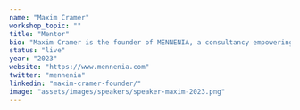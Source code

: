 ```yaml
---
name: "Maxim Cramer"
workshop_topic: ""
title: "Mentor"
bio: "Maxim Cramer is the founder of MENNENIA, a consultancy empowering founders to confidently create technology for a better world. She blends a deeply technical background with design thinking and strategy, making tech simple and accessible for founders and executives. She’s worked on apps that have seen over a million downloads on launch, won Emmys, been featured by Apple in retail stores around the globe, and now teaches TechLiteracy® so founders can build products with less headache and more confidence."
status: "live"
year: "2023"
website: "https://www.mennenia.com"
twitter: "mennenia"
linkedin: "maxim-cramer-founder/"
image: "assets/images/speakers/speaker-maxim-2023.png"
---
```

